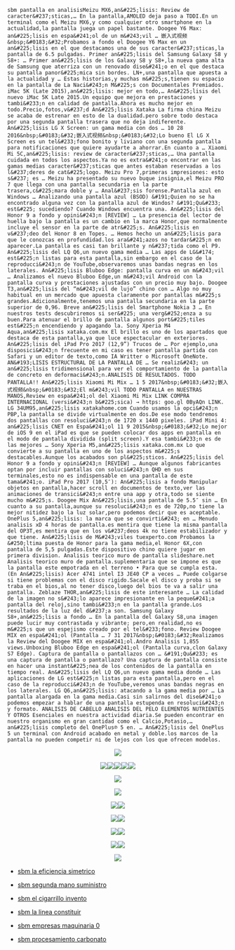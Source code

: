 
```
sbm pantalla en analisisMeizu MX6,an&#225;lisis: Review de caracter&#237;sticas,… En la pantalla,AMOLED deja paso a TDDI.En un terminal como el Meizu MX6,y como cualquier otro smartphone en la actualidad,la pantalla juega un papel bastante. Doogee Y6 Max: an&#225;lisis en espa&#241;ol de un m&#243;vil … 嵌入式视频&nbsp;&#0183;&#32;Probamos a fondo el Doogee Y6 Max en un an&#225;lisis en el que destacamos una de sus caracter&#237;sticas,la pantalla de 6.5 pulgadas. Primer an&#225;lisis del Samsung Galaxy S8 y S8+: … Primer an&#225;lisis de los Galaxy S8 y S8+,la nueva gama alta de Samsung que aterriza con un renovado dise&#241;o en el que destaca su pantalla panor&#225;mica sin bordes. LN+,una pantalla que apuesta a la actualidad y … Estas historias,y muchas m&#225;s,tienen su espacio en la pantalla de La Naci&#243;n M&#225;s con Documentales Premiados. iMac 5K (Late 2015),an&#225;lisis: mejor en todo,… An&#225;lisis del nuevo iMac 5K Late 2015.Un equipo que mejora en prestaciones y tambi&#233;n en calidad de pantalla.Ahora es mucho mejor en todo.Precio,fotos,v&#237;d An&#225;lisis Xataka La firma china Meizu se acaba de estrenar en esto de la dualidad.pero sobre todo destaca por una segunda pantalla trasera que no deja indiferente. An&#225;lisis LG X Screen: un gama media con dos … 10 28 2016&nbsp;&#0183;&#32;嵌入式视频&nbsp;&#0183;&#32;Lo bueno El LG X Screen es un tel&#233;fono bonito y liviano con una segunda pantalla para notificaciones que quiere ayudarte a ahorrar.En cuanto a … Xiaomi Mi 5C,an&#225;lisis: review de caracter&#237;sticas,… Una pantalla cuidada en todos los aspectos.Ya no es extra&#241;o encontrar en las gamas medias caracter&#237;sticas que antes estaban reservadas a los l&#237;deres de cat&#225;logo. Meizu Pro 7,primeras impresiones: esto s&#237; es … Meizu ha presentado su nuevo buque insignia,el Meizu PRO 7 que llega con una pantalla secundaria en la parte trasera,c&#225;mara doble y … Anal&#237;sis forense.Pantalla azul en Windows … Analizando una pantalla azul (BSOD) &#191;Quien no se ha encontrado alguna vez con la pantalla azul de Windos? &#191;Qu&#233; est&#225; sucediendo? Cuando Windows encuentra una. An&#225;lisis del Honor 9 a fondo y opini&#243;n [REVIEW] … La presencia del lector de huella bajo la pantalla es un cambio en la marca Honor,que normalmente incluye el sensor en la parte de atr&#225;s. An&#225;lisis en v&#237;deo del Honor 8 en Topes. … Hemos hecho un an&#225;lisis para que le conozcas en profundidad.los ara&#241;azos no tardar&#225;n en aparecer.La pantalla es casi tan brillante y n&#237;tida como el P9. An&#225;lisis del LQ Q6,un nuevo gama media … Las apps de LG&#174; est&#225;n listas para esta pantalla,sin embargo en el caso de la reproducci&#243;n de YouTube,observaremos unas bandas negras en los laterales. An&#225;lisis Bluboo Edge: pantalla curva en un m&#243;vil … Analizamos el nuevo Bluboo Edge,un m&#243;vil Android con la pantalla curva y prestaciones ajustadas con un precio muy bajo. Doogee T3,an&#225;lisis del “m&#243;vil de lujo” chino con … Algo no muy habitual en un mercado que apuesta claramente por pantallas m&#225;s grandes.Adicionalmente,tenemos una pantalla secundaria en la parte superior de 0,96. Breve an&#225;lisis del Smartphone Nokia 3 … En nuestros tests descubriremos si ser&#225; una verg&#252;enza a su buen.Para atenuar el brillo de pantalla algunos port&#225;tiles est&#225;n encendiendo y apagando la. Sony Xperia M4 Aqua,an&#225;lisis xataka.com.mx El brillo es uno de los apartados que destaca de esta pantalla,ya que luce espectacular en exteriores. An&#225;lisis del iPad Pro 2017 (12,9”) Trucos de … Por ejemplo,una disposici&#243;n frecuente en mi caso es tener pantalla partida con Safari y un editor de texto,como IA Writter o Microsoft OneNote. AN&#193;LISIS ESTRUCTURAL DE LA PANTALLA DE … Se realiz&#243; un an&#225;lisis tridimensional para ver el comportamiento de la pantalla de concreto en deformaci&#243;n.ANALISIS DE RESULTADOS. TODO PANTALLA!! An&#225;lisis Xiaomi Mi Mix … 1 5 2017&nbsp;&#0183;&#32;嵌入式视频&nbsp;&#0183;&#32;El m&#243;vil TODO PANTALLA en NUESTRAS MANOS,Review en espa&#241;ol del Xiaomi Mi Mix LINK COMPRA INTERNACIONAL (versi&#243;n b&#225;sica) → https: goo.gl 0ByAQn LINK. LG 34UM95,an&#225;lisis xatakahome.com Cuando usamos la opci&#243;n PBP,la pantalla se divide virtualmente en dos.De ese modo tendremos dos pantallas con resoluci&#243;n de 1720 x 1440 pixeles. iPad Mini 4: an&#225;lisis CNET en Espa&#241;ol 11 9 2015&nbsp;&#0183;&#32;Lo mejor de iOS 9 en el iPad es que se pueden colocar dos apps en pantalla en el modo de pantalla dividida (split screen).Y esa tambi&#233;n es de las mejores … Sony Xperia M5,an&#225;lisis xataka.com.mx Lo que convierte a su pantalla en uno de los aspectos m&#225;s destacables.Aunque los acabados son pl&#225;sticos. An&#225;lisis del Honor 9 a fondo y opini&#243;n [REVIEW] … Aunque algunos fabricantes optan por incluir pantallas con soluci&#243;n QHD en sus terminales,esto no es indispensable en una pantalla de este tama&#241;o. iPad Pro 2017 (10,5″): An&#225;lisis a fondo Manipular objetos en pantalla,hacer scroll en documentos de texto,ver las animaciones de transici&#243;n entre una app y otra,todo se siente mucho m&#225;s. Doogee Mix An&#225;lisis,una pantalla de 5.5″ sin … En cuanto a su pantalla,aunque su resoluci&#243;n es de 720p,no tiene la mejor nitidez bajo la luz solar,pero podemos decir que es aceptable. OnePlus 5,an&#225;lisis: la marca que se convirti&#243; en … Menudo analisis xD 4 horas de pantalla.es mentira que tiene la misma pantalla del OP3T,es mentira que en los v&#237;deos 4k no tiene estabilizador y que tiene. An&#225;lisis de M&#243;viles tuexperto.com Probamos la &#250;ltima puesta de Honor para la gama media,el Honor 6X,con pantalla de 5,5 pulgadas.Este dispositivo chino quiere jugar en primera division. Analisis teorico muro de pantalla slideshare.net Analisis teorico muro de pantalla.suplementaria que se impone es que la pantalla este empotrada en el terreno • Para que se cumpla esta. (En An&#225;lisis) Acer 4741 intel I3 JE40 CP a veces … Puede colgarse si tiene problemas con el disco rigido.Sacale el disco y proba si se traba en el bios,al no tener disco,luego del bios te va a salir una pantalla. Zeblaze THOR,an&#225;lisis de este interesante … La calidad de la imagen no s&#243;lo aparece impresionante en la peque&#241;a pantalla del reloj,sino tambi&#233;n en la pantalla grande.Los resultados de la luz del d&#237;a son. Samsung Galaxy S8+,an&#225;lisis a fondo … En la pantalla del Galaxy S8,una imagen puede lucir muy contrastada y vibrante; pero,en realidad,no es m&#225;s que un espejismo creado por el tel&#233;fono. Review Doogee MIX en espa&#241;ol (Pantalla … 7 31 2017&nbsp;&#0183;&#32;Realizamos la Review del Doogee MIX en espa&#241;ol.Andro Analisis 1,855 views.Unboxing Bluboo Edge en espa&#241;ol (Pantalla curva,clon Galaxy S7 Edge). Captura de pantalla o pantallazos con … &#191;Qu&#233; es una captura de pantalla o pantallazo? Una captura de pantalla consiste en hacer una instant&#225;nea de los contenidos de la pantalla en tiempo real. An&#225;lisis del LQ Q6,un nuevo gama media donde … Las aplicaciones de LG est&#225;n listas para esta pantalla,pero en el caso de la reproducci&#243;n de YouTube,veremos unas bandas negras en los laterales. LG Q6,an&#225;lisis: atacando a la gama media por … La pantalla alargada en la gama media.Casi sin salirnos del dise&#241;o podemos empezar a hablar de una pantalla estupenda en resoluci&#243;n y formato. ANALISIS DE CABELLO ANALISIS DEL PELO ELEMENTOS NUTRIENTES Y OTROS Esenciales en nuestra actividad diaria.Se pueden encontrar en nuestro organismo en gran cantidad como el Calcio,Potasio,… an&#225;lisis completo del OnePlus℗ 5 en. … An&#225;lisis del OnePlus 5 un terminal con Android acabado en metal y doble.los marcos de la pantalla no pueden competir ni de lejos con los que ofrecen modelos. 
```

<div align="center">

<a href="https://es-crusher.shibang-china.com/github&k=sbm+pantalla+en+analisis"><img src="https://static.shibang-china.com/es/crusher/logo.jpg"></a>

<a href="https://es-crusher.shibang-china.com/github&k=sbm+pantalla+en+analisis"><img src="https://static.shibang-china.com/es/crusher/index.jpg"></a><a href="https://es-crusher.shibang-china.com/material.htmlgithub&k=sbm+pantalla+en+analisis"><img src="https://static.shibang-china.com/es/crusher/material.jpg"></a><a href="https://es-crusher.shibang-china.com/application.htmlgithub&k=sbm+pantalla+en+analisis"><img src="https://static.shibang-china.com/es/crusher/application.jpg"></a><a href="https://es-crusher.shibang-china.com/aboutus.htmlgithub&k=sbm+pantalla+en+analisis"><img src="https://static.shibang-china.com/es/crusher/aboutus.jpg"></a><a href="https://es-crusher.shibang-china.com/contact.htmlgithub&k=sbm+pantalla+en+analisis"><img src="https://static.shibang-china.com/es/crusher/contact.jpg"></a>

<a href="https://es-crusher.shibang-china.com/github&k=sbm+pantalla+en+analisis"><img src="https://static.shibang-china.com/es/crusher/banner.jpg"></a>

<a href="https://swt.shibang-china.com/github&k=sbm+pantalla+en+analisis"><img src="https://static.shibang-china.com/es/crusher/text.jpg"></a>

<a href="https://swt.shibang-china.com/github&k=sbm+pantalla+en+analisis"><img src="https://static.shibang-china.com/es/crusher/chat.jpg"></a><a href="https://es-crusher.shibang-china.com/contact.htmlgithub&k=sbm+pantalla+en+analisis"><img src="https://static.shibang-china.com/es/crusher/message.jpg"></a>

<a href="https://es-crusher.shibang-china.com/products/pe.htmlgithub&k=sbm+pantalla+en+analisis"><img src="https://static.shibang-china.com/es/crusher/pe.jpg"></a><a href="https://es-crusher.shibang-china.com/products/pf.htmlgithub&k=sbm+pantalla+en+analisis"><img src="https://static.shibang-china.com/es/crusher/pf.jpg"></a>

<a href="https://es-crusher.shibang-china.com/products/hpt.htmlgithub&k=sbm+pantalla+en+analisis"><img src="https://static.shibang-china.com/es/crusher/hpt.jpg"></a><a href="https://es-crusher.shibang-china.com/products/vsi.htmlgithub&k=sbm+pantalla+en+analisis"><img src="https://static.shibang-china.com/es/crusher/vsi.jpg"></a>

<a href="https://es-crusher.shibang-china.com/products/klv.htmlgithub&k=sbm+pantalla+en+analisis"><img src="https://static.shibang-china.com/es/crusher/klv.jpg"></a><a href="https://es-crusher.shibang-china.com/products/portable.htmlgithub&k=sbm+pantalla+en+analisis"><img src="https://static.shibang-china.com/es/crusher/portable.jpg"></a>

<a href="https://swt.shibang-china.com/github&k=sbm+pantalla+en+analisis"><img src="https://static.shibang-china.com/es/crusher/case.jpg"></a>

</div>


* [sbm la eficiencia simetrico](sbm%20la%20eficiencia%20simetrico.md)

* [sbm segunda mano suministro](sbm%20segunda%20mano%20suministro.md)

* [sbm el cigarrillo invento](sbm%20el%20cigarrillo%20invento.md)

* [sbm la linea constituir](sbm%20la%20linea%20constituir.md)

* [sbm empresas maquinaria 0](sbm%20empresas%20maquinaria%200.md)

* [sbm procesamiento carbonato](sbm%20procesamiento%20carbonato.md)